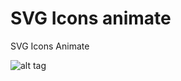 # SVG Icons animate
SVG Icons Animate

![alt tag](https://s-media-cache-ak0.pinimg.com/originals/b6/8e/25/b68e2546c6848032df86d4d6cb421f27.png)
